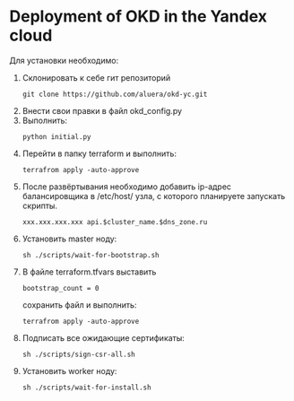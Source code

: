 # Deployment of OKD in the Yandex cloud

Для установки необходимо:
<ol>
  <li>Склонировать к себе гит репозиторий</li>
<pre><code>git clone https://github.com/aluera/okd-yc.git</code></pre>
<li>Внести свои правки в файл okd_config.py</li>
<li>Выполнить: <pre><code>python initial.py</code></pre></li>
<li>Перейти в папку terraform и выполнить: <pre><code>terrafrom apply -auto-approve</code></pre></li></li>
<li>После развёртывания необходимо добавить ip-адрес балансировщика в /etc/host/ узла, с которого планируете запускать скрипты.<pre><code>xxx.xxx.xxx.xxx api.$cluster_name.$dns_zone.ru</code></pre></li>
<li>Установить master ноду: <pre><code>sh ./scripts/wait-for-bootstrap.sh</code></pre> </li>
<li>В файле terraform.tfvars выставить <pre><code>bootstrap_count = 0</code></pre> сохранить файл и выполнить:
<pre><code>terrafrom apply -auto-approve</code></pre></li>
<li>Подписать все ожидающие сертификаты: <pre><code>sh ./scripts/sign-csr-all.sh</code></pre> </li>
<li>Установить worker ноду: <pre><code>sh ./scripts/wait-for-install.sh</code></pre> </li>
</ol>
